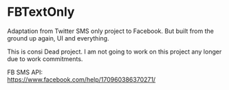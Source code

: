 # FBTextOnly
Adaptation from Twitter SMS only project to Facebook. But built from the ground up again, UI and everything.

This is consi Dead project. I am not going to work on this project any longer due to work commitments.

FB SMS API:
<br/>
https://www.facebook.com/help/170960386370271/
